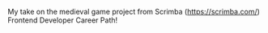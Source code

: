 My take on the medieval game project from Scrimba (https://scrimba.com/) Frontend Developer Career Path!
